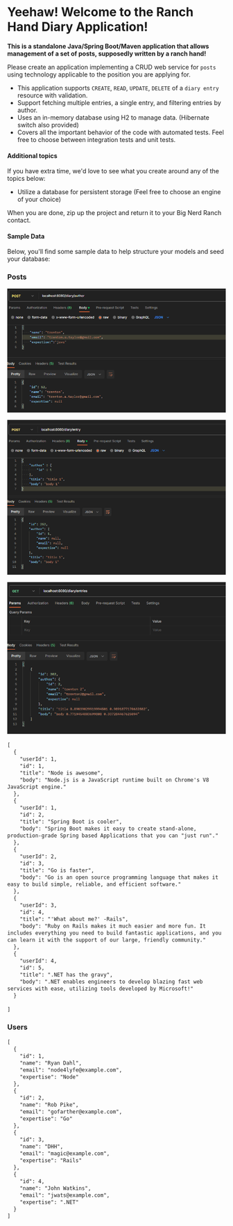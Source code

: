# Yeehaw! Welcome to the Ranch Hand Diary Application!

**This is a standalone Java/Spring Boot/Maven application that allows management of a set of posts, supposedly written by a ranch hand!**

Please create an application implementing a CRUD web service for `posts` using technology applicable to the position you are applying for.

- This application supports `CREATE`, `READ`, `UPDATE`, `DELETE` of a `diary entry` resource with validation.
- Support fetching multiple entries, a single entry, and filtering entries by author.
- Uses an in-memory database using H2 to manage data. (Hibernate switch also provided)
- Covers all the important behavior of the code with automated tests. Feel free to choose between integration tests and unit tests.

#### Additional topics

If you have extra time, we'd love to see what you create around any of the topics below:

- Utilize a database for persistent storage (Feel free to choose an engine of your choice)

When you are done, zip up the project and return it to your Big Nerd Ranch contact.

#### Sample Data

Below, you'll find some sample data to help structure your models and seed your database:

### Posts

![img.png](img/img.png)

![img_1.png](img/img_1.png)

![img.png](img/img_3.png)
```
[
  {
    "userId": 1,
    "id": 1,
    "title": "Node is awesome",
    "body": "Node.js is a JavaScript runtime built on Chrome's V8 JavaScript engine."
  },
  {
    "userId": 1,
    "id": 2,
    "title": "Spring Boot is cooler",
    "body": "Spring Boot makes it easy to create stand-alone, production-grade Spring based Applications that you can "just run"."
  },
  {
    "userId": 2,
    "id": 3,
    "title": "Go is faster",
    "body": "Go is an open source programming language that makes it easy to build simple, reliable, and efficient software."
  },
  {
    "userId": 3,
    "id": 4,
    "title": "'What about me?' -Rails",
    "body": "Ruby on Rails makes it much easier and more fun. It includes everything you need to build fantastic applications, and you can learn it with the support of our large, friendly community."
  },
  {
    "userId": 4,
    "id": 5,
    "title": ".NET has the gravy",
    "body": ".NET enables engineers to develop blazing fast web services with ease, utilizing tools developed by Microsoft!"
  }
  
]
```

### Users

```
[
  {
    "id": 1,
    "name": "Ryan Dahl",
    "email": "node4lyfe@example.com",
    "expertise": "Node"
  },
  {
    "id": 2,
    "name": "Rob Pike",
    "email": "gofarther@example.com",
    "expertise": "Go"
  },
  {
    "id": 3,
    "name": "DHH",
    "email": "magic@example.com",
    "expertise": "Rails"
  },
  {
    "id": 4,
    "name": "John Watkins",
    "email": "jwats@example.com",
    "expertise": ".NET"
  }
]
```